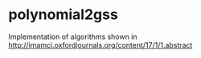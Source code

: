 polynomial2gss
==============

Implementation of algorithms shown in http://imamci.oxfordjournals.org/content/17/1/1.abstract
